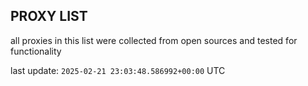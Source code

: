 ## PROXY LIST

all proxies in this list were collected from open sources and tested for functionality

last update: `2025-02-21 23:03:48.586992+00:00` UTC